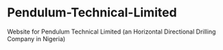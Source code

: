 # Pendulum-Technical-Limited
Website for Pendulum Technical Limited (an Horizontal Directional Drilling Company in Nigeria)
